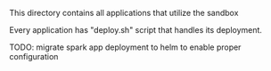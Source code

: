 This directory contains all applications that utilize the sandbox

Every application has "deploy.sh" script that handles its deployment.

TODO: migrate spark app deployment to helm to enable proper configuration
